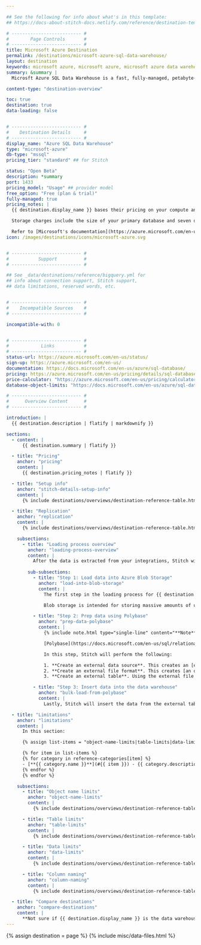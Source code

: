 ```yaml
---

## See the following for info about what's in this template:
## https://docs-about-stitch-docs.netlify.com/reference/destination-templates/destination-overview/

# -------------------------- #
#        Page Controls       #
# -------------------------- #
title: Microsoft Azure Destination
permalink: /destinations/microsoft-azure-sql-data-warehouse/
layout: destination
keywords: microsoft azure, microsoft azure, microsoft azure data warehouse, microsoft azure etl, etl to microsoft azure
summary: &summary |
  Microsft Azure SQL Data Warehouse is a fast, fully-managed, petabyte-scale data warehouse. It's ideal for batch-based data warehouse workloads, and designed with a decoupled storage and compute model that allows it to scale quickly and be maintained in a cost-effective way.

content-type: "destination-overview"

toc: true
destination: true
data-loading: false


# -------------------------- #
#    Destination Details     #
# -------------------------- #
display_name: "Azure SQL Data Warehouse"
type: "microsoft-azure"
db-type: "mssql"
pricing_tier: "standard" ## for Stitch

status: "Open Beta"
description: *summary
port: 1433
pricing_model: "Usage" ## provider model
free_option: "Free (plan & trial)"
fully-managed: true
pricing_notes: |
  {{ destination.display_name }} bases their pricing on your compute and storage usage. Compute usage is charged using an hourly rate, meaning you'll only be billed for the hours your data warehouse is active. Compute usage is billed in one hour increments.

  Storage charges include the size of your primary database and seven days of incremental snapshots. Microsoft Azure rounds charges to the nearest terabyte (TB). For example: If the data warehouse is 1.5 TB and you have 100 GB of snapshots, your bill will be for 2 TB of data.

  Refer to [Microsoft's documentation](https://azure.microsoft.com/en-us/pricing/details/sql-data-warehouse/gen2/){:target="new"} for more info and examples.
icon: /images/destinations/icons/microsoft-azure.svg


# -------------------------- #
#           Support          #
# -------------------------- #

## See _data/destinations/reference/bigquery.yml for
## info about connection support, Stitch support,
## data limitations, reserved words, etc.


# -------------------------- #
#    Incompatible Sources    #
# -------------------------- #

incompatible-with: 0


# -------------------------- #
#            Links           #
# -------------------------- #
status-url: https://azure.microsoft.com/en-us/status/
sign-up: https://azure.microsoft.com/en-us/
documentation: https://docs.microsoft.com/en-us/azure/sql-database/
pricing: https://azure.microsoft.com/en-us/pricing/details/sql-database/managed/
price-calculator: "https://azure.microsoft.com/en-us/pricing/calculator/?service=sql-database"
database-object-limits: "https://docs.microsoft.com/en-us/azure/sql-data-warehouse/sql-data-warehouse-service-capacity-limits#database-objects"

# -------------------------- #
#      Overview Content      #
# -------------------------- #

introduction: |
  {{ destination.description | flatify | markdownify }}

sections:
  - content: |
      {{ destination.summary | flatify }}

  - title: "Pricing"
    anchor: "pricing"
    content: |
      {{ destination.pricing_notes | flatify }}

  - title: "Setup info"
    anchor: "stitch-details-setup-info"
    content: |
      {% include destinations/overviews/destination-reference-table.html list="stitch-details" %}

  - title: "Replication"
    anchor: "replication"
    content: |
      {% include destinations/overviews/destination-reference-table.html list="replication" %}

    subsections:
      - title: "Loading process overview"
        anchor: "loading-process-overview"
        content: |
          After the data is extracted from your integrations, Stitch will perform the following steps to prepare and load that data into your {{ destination.display_name }} destination.
        
        sub-subsections:
          - title: "Step 1: Load data into Azure Blob Storage"
            anchor: "load-into-blob-storage"
            content: |
              The first step in the loading process for {{ destination.display_name }} destinations is to load the extracted data into [Azure Blob Storage](https://docs.microsoft.com/en-us/azure/storage/blobs/storage-blobs-introduction){:target="new"}.

              Blob storage is intended for storing massive amounts of unstructured data. In the next step, Stitch will use Polybase to retrieve the data from Blob Storage and prepare it for loading into {{ destination.display_name }}.

          - title: "Step 2: Prep data using Polybase"
            anchor: "prep-data-polybase"
            content: |
              {% include note.html type="single-line" content="**Note**: Polybase has its own set of limitations that may make it impossible to load certain data. Refer to the [Limitations](#limitations) section for more info." %}

              [Polybase](https://docs.microsoft.com/en-us/sql/relational-databases/polybase/polybase-guide?view=sql-server-2017){:target="new"} is a Microsoft offering that integrates Microsoft SQL products with Hadoop. Polybase is needed to query data from Azure Blob Storage.

              In this step, Stitch will perform the following:

              1. **Create an external data source**. This creates an [external data source](https://docs.microsoft.com/en-us/sql/t-sql/statements/create-external-data-source-transact-sql?view=sql-server-2017){:target="new"} for the Polybase queries Stitch will run.
              2. **Create an external file format**. This creates [an object that defines the external (extracted) data](https://docs.microsoft.com/en-us/sql/t-sql/statements/create-external-file-format-transact-sql?view=sql-server-2017){:target="new"} Stitch will load. This is used in the next step to create an external table.
              3. **Create an external table**. Using the external file format, this will [create an external table](https://docs.microsoft.com/en-us/sql/t-sql/statements/create-external-table-transact-sql?view=sql-server-2017){:target="new"}. The external table is used to stage the data from Azure blob storage and load it into your {{ destination.display_name }} data warehouse.

          - title: "Step 3: Insert data into the data warehouse"
            anchor: "bulk-load-from-polybase"
            content: |
              Lastly, Stitch will insert the data from the external table in Polybase into your {{ destination.display_name }} data warehouse. 

  - title: "Limitations"
    anchor: "limitations"
    content: |
      In this section:

      {% assign list-items = "object-name-limits|table-limits|data-limits|column-naming" | split: "|" %}

      {% for item in list-items %}
      {% for category in reference-categories[item] %}
      - [**{{ category.name }}**](#{{ item }}) - {{ category.description | flatify }}
      {% endfor %}
      {% endfor %}

    subsections:
      - title: "Object name limits"
        anchor: "object-name-limits"
        content: |
          {% include destinations/overviews/destination-reference-table.html list="object-name-limits" %}

      - title: "Table limits"
        anchor: "table-limits"
        content: |
          {% include destinations/overviews/destination-reference-table.html list="table-limits" %}

      - title: "Data limits"
        anchor: "data-limits"
        content: |
          {% include destinations/overviews/destination-reference-table.html list="data-limits" %}

      - title: "Column naming"
        anchor: "column-naming"
        content: |
          {% include destinations/overviews/destination-reference-table.html list="column-naming" %}

  - title: "Compare destinations"
    anchor: "compare-destinations"
    content: |
      **Not sure if {{ destination.display_name }} is the data warehouse for you?** Check out the [Choosing a Stitch Destination]({{ link.destinations.overviews.choose-destination | prepend: site.baseurl }}) guide to compare each of Stitch's destination offerings.
---
```

{% assign destination = page %}
{% include misc/data-files.html %}